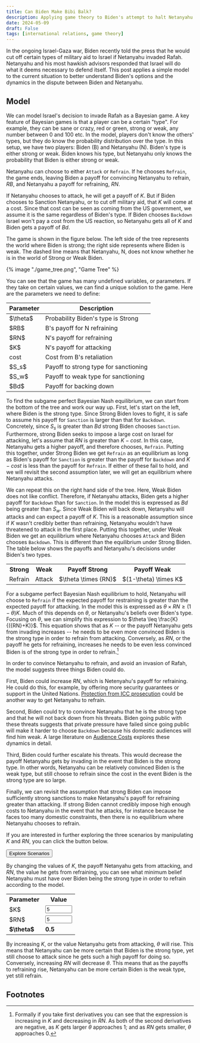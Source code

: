 ```yaml
---
title: Can Biden Make Bibi Balk?
description: Applying game theory to Biden's attempt to halt Netanyahu's invasion Rafah
date: 2024-05-09
draft: False
tags: [international relations, game theory]
---
```


In the ongoing Israel-Gaza war, Biden recently told the press that he would cut off certain types of military aid to Israel if Netanyahu invaded Rafah. Netanyahu and his most hawkish advisors responded that Israel will do what it deems necessary to defend itself. This post applies a simple model to the current situation to better understand Biden's options and the dynamics in the dispute between Biden and Netanyahu.

## Model

We can model Israel's decision to invade Rafah as a Bayesian game. A key feature of Bayesian games is that a player can be a certain "type". For example, they can be sane or crazy, red or green, strong or weak, any number between 0 and 100 etc. In the model, players don't know the others' types, but they do know the probability distribution over the type. In this setup, we have two players: Biden (B) and Netanyahu (N). Biden's type is either strong or weak. Biden knows his type, but Netanyahu only knows the probability that Biden is either strong or weak.

Netanyahu can choose to either `Attack` or `Refrain`. If he chooses `Refrain`, the game ends, leaving Biden a payoff for convincing Netanyahu to refrain, $RB$, and Netanyahu a payoff for refraining, $RN$.

If Netanyahu chooses to attack, he will get a payoff of $K$. But if Biden chooses to Sanction Netanyahu, or to cut off military aid, that $K$ will come at a cost. Since that cost can be seen as coming from the US government, we assume it is the same regardless of Biden's type. If Biden chooses `Backdown` Israel won't pay a cost from the US reaction, so Netanyahu gets all of $K$ and Biden gets a payoff of $Bd$. 

The game is shown in the figure below. The left side of the tree represents the world where Biden is strong; the right side represents where Biden is weak. The dashed line means that Netanyahu, N, does not know whether he is in the world of Strong or Weak Biden.

{% image "./game_tree.png", "Game Tree" %}

You can see that the game has many undefined variables, or parameters. If they take on certain values, we can find a unique solution to the game. Here are the parameters we need to define:

<table>
<thead>
<th>Parameter</th><th>Description</th>
</thead>
<tr><td>$\theta$</td><td>Probability Biden's type is Strong</td></tr>
<tr><td>$RB$</td><td>B's payoff for N refraining </td></tr>
<tr><td>$RN$</td><td>N's payoff for refraining </td></tr>
<tr><td>$K$</td><td>N's payoff for attacking</td></tr>
<tr><td>cost</td><td>Cost from B's retaliation</td></tr>
<tr><td>$S_s$</td><td>Payoff to strong type for sanctioning</td></tr>
<tr><td>$S_w$</td><td>Payoff to weak type for sanctioning</td></tr>
<tr><td>$Bd$</td><td>Payoff for backing down</td></tr>
</table>

To find the subgame perfect Bayesian Nash equilibrium, we can start from the bottom of the tree and work our way up. First, let's start on the left, where Biden is the strong type. Since Strong Biden loves to fight, it is safe to assume his payoff for `Sanction` is larger than that for `Backdown`. Concretely, since ${S_s}$ is greater than $Bd$ strong Biden chooses `Sanction`. Furthermore, strong Biden seeks to impose a large cost on Israel for attacking, let's assume that $RN$ is greater than $K-{cost}$. In this case, Netanyahu gets a higher payoff, and therefore chooses, `Refrain`. Putting this together, under Strong Biden we get `Refrain` as an equilibrium as long as Biden's payoff for `Sanction` is greater than the payoff for `Backdown` and $K-{cost}$ is less than the payoff for `Refrain`. If either of these fail to hold, and we will revisit the second assumption later, we will get an equilibrium where Netanyahu attacks.

We can repeat this on the right hand side of the tree. Here, Weak Biden does not like conflict. Therefore, if Netanyahu attacks, Biden gets a higher payoff for `Backdown` than for `Sanction`. In the model this is expressed as $Bd$ being greater than ${S_w}$. Since Weak Biden will back down, Netanyahu will attacks and can expect a payoff of $K$. This is a reasonable assumption since if $K$ wasn't credibly better than refraining, Netanyahu wouldn't have threatened to attack in the first place. Putting this together, under Weak Biden we get an equilibrium where Netanyahu chooses `Attack` and Biden chooses `Backdown`. This is different than the equilibrium under Strong Biden. The table below shows the payoffs and Netanyahu's decisions under Biden's two types.

<table>
<tr><th>Strong</th><th>Weak</th><th>Payoff Strong</th><th>Payoff Weak</th></tr>
<tr><td>Refrain</td><td>Attack</td><td>$\theta \times {RN}$</td><td>$(1-\theta) \times K$</td></tr>
</table>

For a subgame perfect Bayesian Nash equilibrium to hold, Netanyahu will choose to `Refrain` if the expected payoff for restraining is greater than the expected payoff for attacking. In the model this is expressed as $\theta \times {RN} \geq (1-\theta)K$. Much of this depends on $\theta$, or Netanyahu's beliefs over Biden's type. Focusing on $\theta$, we can simplify this expression to $\theta \leq \frac{K}{({RN}+K)}$. This equation shows that as $K$ -- or the payoff Netanyahu gets from invading increases -- he needs to be even more convinced Biden is the strong type in order to refrain from attacking. Conversely, as $RN$, or the payoff he gets for refraining, increases he needs to be even less convinced Biden is of the strong type in order to refrain.[^foe]

In order to convince Netanyahu to refrain, and avoid an invasion of Rafah, the model suggests three things Biden could do. 

First, Biden could increase $RN$, which is Netenyahu's payoff for refraining. He could do this, for example, by offering more security guarantees or support in the United Nations. [Protection from ICC prosecution](https://www.axios.com/2024/04/29/netanyahu-biden-icc-arrest-warrants-war-crimes) could be another way to get Netanyahu to refrain. 
   
Second, Biden could try to convince Netanyahu that he is the strong type and that he will not back down from his threats. Biden going public with these threats suggests that private pressure have failed since going public will make it harder to choose `Backdown` because his domestic audiences will find him weak. A large literature on [Audience Costs](https://en.wikipedia.org/wiki/Audience_cost) explores these dynamics in detail.

Third, Biden could further escalate his threats. This would decrease the payoff Netanyahu gets by invading in the event that Biden is the strong type. In other words, Netanyahu can be relatively convinced Biden is the weak type, but still choose to refrain since the cost in the event Biden is the strong type are so large.

Finally, we can revisit the assumption that strong Biden can impose sufficiently strong sanctions to make Netanyahu's payoff for refraining greater than attacking. If strong Biden cannot credibly impose high enough costs to Netanyahu in the event that he attacks, for instance because he faces too many domestic constraints, then there is no equilibrium where Netanyahu chooses to refrain.

If you are interested in further exploring the three scenarios by manipulating $K$ and $RN$, you can click the button below.

<button id="toggle-button" onclick="toggleInteraction()">Explore Scenarios</button>

<div id="code">

By changing the values of $K$, the payoff Netanyahu gets from attacking, and $RN$, the value he gets from refraining, you can see what minimum belief Netanyahu must have over Biden being the strong type in order to refrain according to the model. 

<table>
<tr><th>Parameter</th><th>Value</th></tr>
<tr><td>$K$</td><td><input type="number" id="k" min="0" max="10" value="5" step="0.5" style="width: 100%;" onchange="calculateMinProb()"></td></tr>
<tr><td>$RN$</td><td><input type="number" id="rn" min="0" max="10" value="5" step="0.5" style="width: 100%;" onchange="calculateMinProb()"></td></tr>
<tr style="font-weight: bold;"><td>$\theta$</td><td id="theta">0.5</td>
</table>

By increasing $K$, or the value Netanyahu gets from attacking, $\theta$ will rise. This means that Netanyahu can be more certain that Biden is the strong type, yet still choose to attack since he gets such a high payoff for doing so. Conversely, increasing $RN$ will decrease $\theta$. This means that as the payoffs to refraining rise, Netanyahu can be more certain Biden is the weak type, yet still refrain.
</div>

## Footnotes

[^foe]: Formally if you take first derivatives you can see that the expression is increasing in $K$ and decreasing in $RN$. As both of the second derivatives are negative, as $K$ gets larger $\theta$ approaches 1; and as $RN$ gets smaller, $\theta$ approaches 0.

<script>

function toggleInteraction() {
    var code = document.getElementById("code");
    var button = document.getElementById("toggle-button");
    code.classList.toggle('active');

    var isVisible = code.classList.contains('active');
    var buttonText = isVisible ? 'Hide' : 'Explore Scenarios';
    button.textContent = buttonText
}

const calculateMinProb = () => {
    const k = parseFloat(document.getElementById("k").value);
    const rn = parseFloat(document.getElementById("rn").value);
    const theta =  k / (k + rn);
    document.getElementById("theta").textContent = parseFloat(theta.toFixed(4))
}
</script>